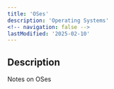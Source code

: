 ```yaml
---
title: 'OSes'
description: 'Operating Systems'
<!-- navigation: false -->
lastModified: '2025-02-10'
---
```


## Description

Notes on OSes
